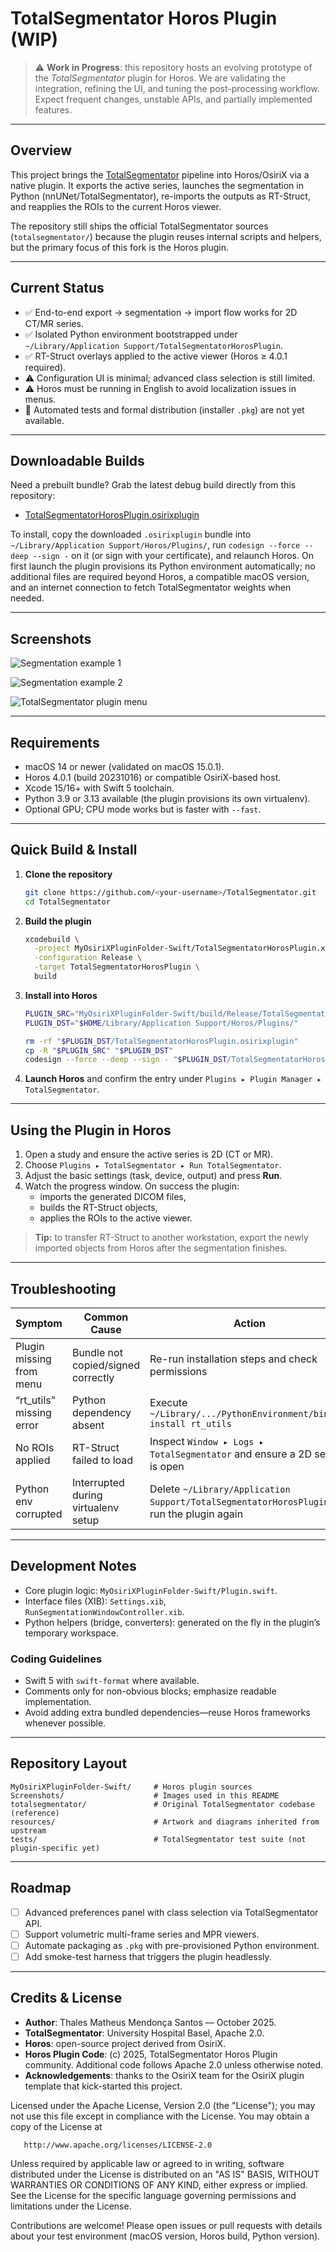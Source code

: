 # TotalSegmentator Horos Plugin (WIP)

> ⚠️ **Work in Progress**: this repository hosts an evolving prototype of the *TotalSegmentator* plugin for Horos. We are validating the integration, refining the UI, and tuning the post-processing workflow. Expect frequent changes, unstable APIs, and partially implemented features.

---

## Overview

This project brings the [TotalSegmentator](https://github.com/wasserth/TotalSegmentator) pipeline into Horos/OsiriX via a native plugin. It exports the active series, launches the segmentation in Python (nnUNet/TotalSegmentator), re-imports the outputs as RT-Struct, and reapplies the ROIs to the current Horos viewer.

The repository still ships the official TotalSegmentator sources (`totalsegmentator/`) because the plugin reuses internal scripts and helpers, but the primary focus of this fork is the Horos plugin.

---

## Current Status

- ✅ End-to-end export → segmentation → import flow works for 2D CT/MR series.
- ✅ Isolated Python environment bootstrapped under `~/Library/Application Support/TotalSegmentatorHorosPlugin`.
- ✅ RT-Struct overlays applied to the active viewer (Horos ≥ 4.0.1 required).
- ⚠️ Configuration UI is minimal; advanced class selection is still limited.
- ⚠️ Horos must be running in English to avoid localization issues in menus.
- 🚧 Automated tests and formal distribution (installer `.pkg`) are not yet available.

---

## Downloadable Builds

Need a prebuilt bundle? Grab the latest debug build directly from this repository:

- [TotalSegmentatorHorosPlugin.osirixplugin](Releases/TotalSegmentatorHorosPlugin.osirixplugin)

To install, copy the downloaded `.osirixplugin` bundle into `~/Library/Application Support/Horos/Plugins/`, run `codesign --force --deep --sign -` on it (or sign with your certificate), and relaunch Horos. On first launch the plugin provisions its Python environment automatically; no additional files are required beyond Horos, a compatible macOS version, and an internet connection to fetch TotalSegmentator weights when needed.

---

## Screenshots

![Segmentation example 1](Screenshots/screenshot1.png)

![Segmentation example 2](Screenshots/screenshot2.png)

![TotalSegmentator plugin menu](Screenshots/screenshot3.png)

---

## Requirements

- macOS 14 or newer (validated on macOS 15.0.1).
- Horos 4.0.1 (build 20231016) or compatible OsiriX-based host.
- Xcode 15/16+ with Swift 5 toolchain.
- Python 3.9 or 3.13 available (the plugin provisions its own virtualenv).
- Optional GPU; CPU mode works but is faster with `--fast`.

---

## Quick Build & Install

1. **Clone the repository**
   ```bash
   git clone https://github.com/<your-username>/TotalSegmentator.git
   cd TotalSegmentator
   ```

2. **Build the plugin**
   ```bash
   xcodebuild \
     -project MyOsiriXPluginFolder-Swift/TotalSegmentatorHorosPlugin.xcodeproj \
     -configuration Release \
     -target TotalSegmentatorHorosPlugin \
     build
   ```

3. **Install into Horos**
   ```bash
   PLUGIN_SRC="MyOsiriXPluginFolder-Swift/build/Release/TotalSegmentatorHorosPlugin.osirixplugin"
   PLUGIN_DST="$HOME/Library/Application Support/Horos/Plugins/"

   rm -rf "$PLUGIN_DST/TotalSegmentatorHorosPlugin.osirixplugin"
   cp -R "$PLUGIN_SRC" "$PLUGIN_DST"
   codesign --force --deep --sign - "$PLUGIN_DST/TotalSegmentatorHorosPlugin.osirixplugin"
   ```

4. **Launch Horos** and confirm the entry under `Plugins ▸ Plugin Manager ▸ TotalSegmentator`.

---

## Using the Plugin in Horos

1. Open a study and ensure the active series is 2D (CT or MR).
2. Choose `Plugins ▸ TotalSegmentator ▸ Run TotalSegmentator`.
3. Adjust the basic settings (task, device, output) and press **Run**.
4. Watch the progress window. On success the plugin:
   - imports the generated DICOM files,
   - builds the RT-Struct objects,
   - applies the ROIs to the active viewer.

> **Tip:** to transfer RT-Struct to another workstation, export the newly imported objects from Horos after the segmentation finishes.

---

## Troubleshooting

| Symptom | Common Cause | Action |
| --- | --- | --- |
| Plugin missing from menu | Bundle not copied/signed correctly | Re-run installation steps and check permissions |
| “rt_utils” missing error | Python dependency absent | Execute `~/Library/.../PythonEnvironment/bin/pip install rt_utils` |
| No ROIs applied | RT-Struct failed to load | Inspect `Window ▸ Logs ▸ TotalSegmentator` and ensure a 2D series is open |
| Python env corrupted | Interrupted during virtualenv setup | Delete `~/Library/Application Support/TotalSegmentatorHorosPlugin` and run the plugin again |

---

## Development Notes

- Core plugin logic: `MyOsiriXPluginFolder-Swift/Plugin.swift`.
- Interface files (XIB): `Settings.xib`, `RunSegmentationWindowController.xib`.
- Python helpers (bridge, converters): generated on the fly in the plugin’s temporary workspace.

### Coding Guidelines
- Swift 5 with `swift-format` where available.
- Comments only for non-obvious blocks; emphasize readable implementation.
- Avoid adding extra bundled dependencies—reuse Horos frameworks whenever possible.

---

## Repository Layout

```
MyOsiriXPluginFolder-Swift/     # Horos plugin sources
Screenshots/                    # Images used in this README
totalsegmentator/               # Original TotalSegmentator codebase (reference)
resources/                      # Artwork and diagrams inherited from upstream
tests/                          # TotalSegmentator test suite (not plugin-specific yet)
```

---

## Roadmap

- [ ] Advanced preferences panel with class selection via TotalSegmentator API.
- [ ] Support volumetric multi-frame series and MPR viewers.
- [ ] Automate packaging as `.pkg` with pre-provisioned Python environment.
- [ ] Add smoke-test harness that triggers the plugin headlessly.

---

## Credits & License

- **Author**: Thales Matheus Mendonça Santos — October 2025.
- **TotalSegmentator**: University Hospital Basel, Apache 2.0.
- **Horos**: open-source project derived from OsiriX.
- **Horos Plugin Code**: (c) 2025, TotalSegmentator Horos Plugin community. Additional code follows Apache 2.0 unless otherwise noted.
- **Acknowledgements**: thanks to the OsiriX team for the OsiriX plugin template that kick-started this project.

Licensed under the Apache License, Version 2.0 (the "License"); you may not use this file except in compliance with the License. You may obtain a copy of the License at

```
   http://www.apache.org/licenses/LICENSE-2.0
```

Unless required by applicable law or agreed to in writing, software distributed under the License is distributed on an "AS IS" BASIS, WITHOUT WARRANTIES OR CONDITIONS OF ANY KIND, either express or implied. See the License for the specific language governing permissions and limitations under the License.

Contributions are welcome! Please open issues or pull requests with details about your test environment (macOS version, Horos build, Python version).
